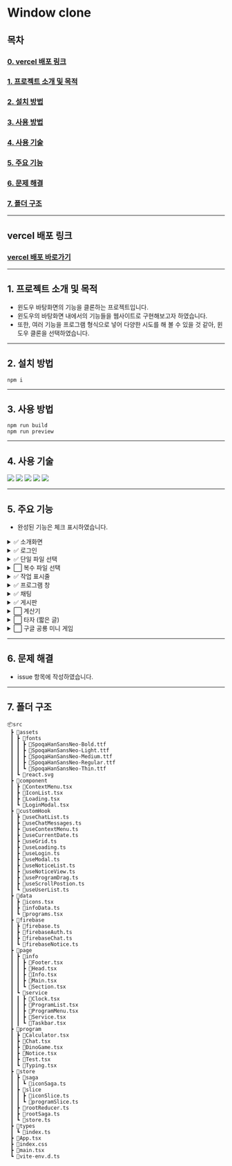 # Window clone

## 목차

### [0. vercel 배포 링크](#vercel-배포-링크)

### [1. 프로젝트 소개 및 목적](#1-프로젝트-소개-및-목적)

### [2. 설치 방법](#2-설치-방법)

### [3. 사용 방법](#3-사용-방법)

### [4. 사용 기술](#4-사용-기술)

### [5. 주요 기능](#5-주요-기능)

### [6. 문제 해결](#6-문제-해결)

### [7. 폴더 구조](#7-폴더-구조)

---

## vercel 배포 링크

### [vercel 배포 바로가기](https://window-clone.vercel.app/)

---

## 1. 프로젝트 소개 및 목적

- 윈도우 바탕화면의 기능을 클론하는 프로젝트입니다.
- 윈도우의 바탕화면 내에서의 기능들을 웹사이트로 구현해보고자 하였습니다.
- 또한, 여러 기능을 프로그램 형식으로 넣어 다양한 시도를 해 볼 수 있을 것 같아, 윈도우 클론을 선택하였습니다.

---

## 2. 설치 방법

```
npm i
```

---

## 3. 사용 방법

```
npm run build
npm run preview
```

---

## 4. 사용 기술

<img src="https://img.shields.io/badge/react-61DAFB?style=for-the-badge&logo=react&logoColor=white"> <img src="https://img.shields.io/badge/typescript-3178C6?style=for-the-badge&logo=typescript&logoColor=white"> <img src="https://img.shields.io/badge/firebase-FFCA28?style=for-the-badge&logo=firebase&logoColor=white"> <img src="https://img.shields.io/badge/redux-764ABC?style=for-the-badge&logo=redux&logoColor=white"> <img src="https://img.shields.io/badge/reduxsaga-999999?style=for-the-badge&logo=reduxsaga&logoColor=white">

---

## 5. 주요 기능

- 완성된 기능은 체크 표시하였습니다.

<details>
  <summary>✅  소개화면</summary>
  <div markdown="1">

- ✅ 스크롤에 맞춰 글, 그림 <br />
- ✅ 체험하기 버튼 누르면 윈도우 클론 서비스로 이동 <br />
- ✅ 윈도우로 이동 누를 시 윈도우 로딩 띄우기 <br />

</div>
</details>

<details>
<summary>✅  로그인</summary>
<div markdown="1">

- ✅ 회원가입 <br />
  - ✅ 이메일, 비밀번호, 닉네임 유효성 검사 <br />
  - ✅ 이메일, 닉네임 중복 방지 <br />
- ✅ 로그인 <br />
- ✅ 체험용 로그인 기능 <br />
  - ✅ 체험용 로그인 했을 시 닉네임 'guest 숫자' 형식으로 부여 <br />
- ✅ 로그아웃 <br />

</div>
</details>

<details>
<summary>✅ 단일 파일 선택</summary>
<div markdown="1">

- ✅ 드래그앤 드랍 <br />
- ✅ 삭제 <br />
- ✅ 이름 바꾸기 <br />

</div>
</details>

<details>
<summary>⬜ 복수 파일 선택</summary>
<div markdown="1">

- ⬜ 드래그앤 드랍 <br />
- ⬜ 삭제 <br />

</div>
</details>

<details>
<summary>✅ 작업 표시줄</summary>
<div markdown="1">

- ✅ 날짜 표시 <br />
- ✅ 현재 실행된 프로그램 표시 <br />
- ✅ 창 최소화된 프로그램 클릭 시 프로그램 창 다시 띄우기 <br />
- ✅ 창 최소화 되지 않은 프로그램 클릭 시 프로그램 창 최소화 <br />
- ✅ 현재 실행되는 프로그램 색 다르게 표시 <br />

</div>
</details>

<details>
<summary>✅ 프로그램 창</summary>
<div markdown="1">

- ✅ 여러 프로그램 동시 실행 가능하게 하기 <br />
- ✅ 드래그 해서 이동 기능 <br />
- ✅ 프로그램 창 클릭시 해당 프로그램을 제일 최상단으로 옮기기 <br />

</div>
</details>

<details>
<summary>✅ 채팅</summary>
<div markdown="1">

- ✅ 현재 데이터 베이스에 저장된 유저 목록 가져오기 <br />
- ✅ 과거 자신이 채팅했던 목록 불러오기 <br />
- ✅ 실시간 채팅(채팅 입력 시 실시간 반영) <br />

</div>
</details>

<details>
<summary>✅ 게시판</summary>
<div markdown="1">

- ✅ 데이터 베이스에 저장된 게시판 글 목록 가져오기 <br />
- ✅ 게시판 글 조회하기 <br />
- ✅ 작성된 글 실시간 반영 (바로 조회 가능하게끔) <br />
- ✅ 댓글 조회 <br />
- ✅ 댓글 작성 <br />
- ✅ 댓글 작성 실시간 반영 <br />

</div>
</details>

<details>
<summary>⬜ 계산기</summary>
<div markdown="1">

- ⬜ 연산 기능 <br />
- ⬜ 이전 값 저장 <br />

</div>
</details>

<details>
<summary>⬜ 타자 (짧은 글)</summary>
<div markdown="1">

- ⬜ 정확도 표시 <br />
- ⬜ 빠르기 표시 <br />

</div>
</details>

<details>
<summary>⬜ 구글 공룡 미니 게임</summary>
<div markdown="1">

- ⬜ 점프 기능 <br />
- ⬜ 장애물 넘기 판정 <br />
- ⬜ 순위표 <br />

</div>
</details>

---

## 6. 문제 해결

- issue 항목에 작성하였습니다.

---

## 7. 폴더 구조

```
📦src
 ┣ 📂assets
 ┃ ┣ 📂fonts
 ┃ ┃ ┣ 📜SpoqaHanSansNeo-Bold.ttf
 ┃ ┃ ┣ 📜SpoqaHanSansNeo-Light.ttf
 ┃ ┃ ┣ 📜SpoqaHanSansNeo-Medium.ttf
 ┃ ┃ ┣ 📜SpoqaHanSansNeo-Regular.ttf
 ┃ ┃ ┗ 📜SpoqaHanSansNeo-Thin.ttf
 ┃ ┗ 📜react.svg
 ┣ 📂component
 ┃ ┣ 📜ContextMenu.tsx
 ┃ ┣ 📜IconList.tsx
 ┃ ┣ 📜Loading.tsx
 ┃ ┗ 📜LoginModal.tsx
 ┣ 📂customHook
 ┃ ┣ 📜useChatList.ts
 ┃ ┣ 📜useChatMessages.ts
 ┃ ┣ 📜useContextMenu.ts
 ┃ ┣ 📜useCurrentDate.ts
 ┃ ┣ 📜useGrid.ts
 ┃ ┣ 📜useLoading.ts
 ┃ ┣ 📜useLogin.ts
 ┃ ┣ 📜useModal.ts
 ┃ ┣ 📜useNoticeList.ts
 ┃ ┣ 📜useNoticeView.ts
 ┃ ┣ 📜useProgramDrag.ts
 ┃ ┣ 📜useScrollPostion.ts
 ┃ ┗ 📜useUserList.ts
 ┣ 📂data
 ┃ ┣ 📜icons.tsx
 ┃ ┣ 📜infoData.ts
 ┃ ┗ 📜programs.tsx
 ┣ 📂firebase
 ┃ ┣ 📜firebase.ts
 ┃ ┣ 📜firebaseAuth.ts
 ┃ ┣ 📜firebaseChat.ts
 ┃ ┗ 📜firebaseNotice.ts
 ┣ 📂page
 ┃ ┣ 📂info
 ┃ ┃ ┣ 📜Footer.tsx
 ┃ ┃ ┣ 📜Head.tsx
 ┃ ┃ ┣ 📜Info.tsx
 ┃ ┃ ┣ 📜Main.tsx
 ┃ ┃ ┗ 📜Section.tsx
 ┃ ┗ 📂service
 ┃ ┃ ┣ 📜Clock.tsx
 ┃ ┃ ┣ 📜ProgramList.tsx
 ┃ ┃ ┣ 📜ProgramMenu.tsx
 ┃ ┃ ┣ 📜Service.tsx
 ┃ ┃ ┗ 📜Taskbar.tsx
 ┣ 📂program
 ┃ ┣ 📜Calculator.tsx
 ┃ ┣ 📜Chat.tsx
 ┃ ┣ 📜DinoGame.tsx
 ┃ ┣ 📜Notice.tsx
 ┃ ┣ 📜Test.tsx
 ┃ ┗ 📜Typing.tsx
 ┣ 📂store
 ┃ ┣ 📂saga
 ┃ ┃ ┗ 📜iconSaga.ts
 ┃ ┣ 📂slice
 ┃ ┃ ┣ 📜iconSlice.ts
 ┃ ┃ ┗ 📜programSlice.ts
 ┃ ┣ 📜rootReducer.ts
 ┃ ┣ 📜rootSaga.ts
 ┃ ┗ 📜store.ts
 ┣ 📂types
 ┃ ┗ 📜index.ts
 ┣ 📜App.tsx
 ┣ 📜index.css
 ┣ 📜main.tsx
 ┗ 📜vite-env.d.ts
```
